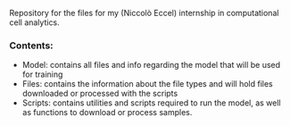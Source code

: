 Repository for the files for my  (Niccolò Eccel) internship in computational cell analytics.
### Contents:
- Model: contains all files and info regarding the model that will be used for training
- Files: contains the information about the file types and will hold files downloaded or processed with the scripts 
- Scripts: contains utilities and scripts required to run the model, as well as functions to download or process samples.